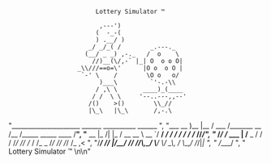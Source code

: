      
               
                            Lottery Simulator ™

                             ,---')
                            (  -_-(
                            ) .__/ )
                          _/ _/_( /        _.---._
                         (__/ _ _) ,-._   /  o    \
                           //)__(\/,-` |_| O  o o O|
                       _\\///==o=\'      |O o  o O |
                        `-' \    /        \O o   o/
                             )___\         `'-.-\\
                            / ,\ \       ____)_(____
                           / /  \ \     '--..---,,--'
                          /()    >()        \\_//   
                          |\_\   |\_\       /,-.\
                                                
"_____________________      ______        __________               ______ ",
"___  __ )__    |__  /      ___  /_______ __  /__  /_____  _____  ____  /__",
"__  __  |_  /| |_  /       __  __ \\  __ `/  __/  __/_  / / /  / / /_  //_/",
"_  /_/ /_  ___ |  /__      _  / / / /_/ // /_ / /_ _  /_/ // /_/ /_  ,<   ",
"/_____/ /_/  |_/____/      /_/ /_/\\__,_/ \\__/ \\__/ _\\__, / \\__,_/ /_/|_|  ",
"                                                   /____/                ",
"                            Lottery Simulator ™ \n\n"

